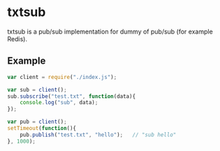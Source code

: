 # txtsub

txtsub is a pub/sub implementation for dummy of pub/sub (for example Redis).

## Example

```javascript
var client = require("./index.js");

var sub = client();
sub.subscribe("test.txt", function(data){
	console.log("sub", data);
});

var pub = client();
setTimeout(function(){
	pub.publish("test.txt", "hello");	// "sub hello"
}, 1000);
```